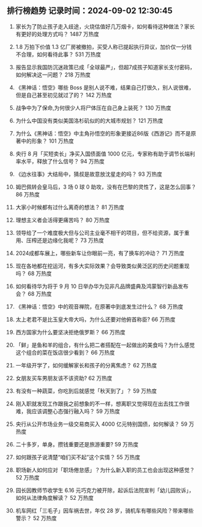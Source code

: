 
## 排行榜趋势 记录时间：2024-09-02 12:30:45
  
  1. 家长为了防止孩子走入歧途，火烧估值好几万烟卡，如何看待这种做法？家长有更好的处理方式吗？ 1487 万热度
    
  2. 1.8 万拍下价值 1.3 亿厂房被撤拍，买受人称已提起执行异议，加价仅一分钱不合理，如何看待此事？ 531 万热度
    
  3. 报告显示我国防沉迷政策已成「全球最严」，但超7成孩子知道家长支付密码，如何解决这一问题？ 218 万热度
    
  4. 《黑神话：悟空》哪些 Boss 是别人说不难，结果自己打很久，别人说很难，但是自己甚至初见就过了的？ 142 万热度
    
  5. 战争中为了保命,为何很少人将尸体压在自己身上装死？ 130 万热度
    
  6. 为什么中国没有类似美国洛杉矶似的的大城市规划？ 121 万热度
    
  7. 为什么《黑神话：悟空》中主角孙悟空的形象更接近86版《西游记》而不是原著中的形象？ 101 万热度
    
  8. 央行 8 月「买短卖长」净买入国债面值 1000 亿元，专家称有助于调节长端利率水平，释放了什么信号？ 94 万热度
    
  9. 《边水往事》大结局中，猜叔是故意放沈星走的吗？ 93 万热度
    
  10. 姆巴佩转会皇马后，3 场 0 球 0 助攻，没有在巴黎的灵性了，这是怎么回事？ 86 万热度
    
  11. 大家小时候都有过什么离奇的想法？ 81 万热度
    
  12. 理想主义者会活得更痛苦吗？ 80 万热度
    
  13. 领导给了一个难度极大但与公司主业毫不相干的项目，但不给资源，属于重用、压榨还是边缘化我呢？ 73 万热度
    
  14. 2024成都车展上，哪些新车让你眼前一亮，有了换车的冲动？ 71 万热度
    
  15. 现在各地都在挖运河，有多大实际效果？会导致类似黄泛区的历史问题重现吗？ 68 万热度
    
  16. 如何看待华为将于 9 月 10 日举办华为见非凡品牌盛典及鸿蒙智行新品发布会？ 68 万热度
    
  17. 《黑神话：悟空》中的观音禅院，在原著中到底发生过什么？ 68 万热度
    
  18. 太上老君不是比玉皇大帝大吗，为什么还要对他俯首称臣? 66 万热度
    
  19. 西方国家为什么要坚决拒绝俄罗斯？ 66 万热度
    
  20. 「鲜」是鱼和羊的组合，有什么把二者搭配在一起做出的美食吗？为什么感觉这个组合的菜在饭店很少看到？ 66 万热度
    
  21. 一年级开学了，如何缓解家长和孩子的分离焦虑？ 62 万热度
    
  22. 女朋友买车男朋友该不该资助? 62 万热度
    
  23. 有没有一种蔬菜，你吃到后就感觉「秋天到了」？ 59 万热度
    
  24. 刚入职就发现工作跟我之前想象的不一样，想离职又觉得现在出去找工作很难，我应该调整心态强行融入吗？ 59 万热度
    
  25. 央行从公开市场业务一级交易商买入 4000 亿元特别国债，如何解读？ 59 万热度
    
  26. 二十多岁，单身。攒钱重要还是旅游重要? 59 万热度
    
  27. 如何跟孩子说清楚“咱们买不起”这个实情？ 55 万热度
    
  28. 职场新人如何应对「职场倦怠感」？为什么新入职的员工也会出现这种感觉？ 52 万热度
    
  29. 园长因教师节收学生 6.16 元巧克力被开除，起诉后法院宣判「幼儿园败诉」，如何从法律角度解读？ 52 万热度
    
  30. 机车网红「三毛子」因车祸去世，年仅 28 岁，骑机车有哪些风险？带来哪些警示？ 52 万热度
    